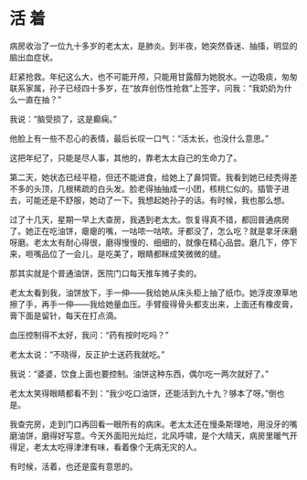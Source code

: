 # 活 着

病房收治了一位九十多岁的老太太，是肺炎。到半夜，她突然昏迷、抽搐，明显的脑出血症状。 

赶紧抢救。年纪这么大，也不可能开颅，只能用甘露醇为她脱水。一边吸痰，匆匆联系家属，孙子已经四十多岁，在“放弃创伤性抢救”上签字，问我：“我奶奶为什么一直在抽？” 

我说：“脑受损了，这是癫痫。” 

他脸上有一些不忍心的表情，最后长叹一口气：“活太长，也没什么意思。” 

这把年纪了，只能是尽人事，其他的，靠老太太自己的生命力了。 

第二天，她状态已经平稳，但还不能进食，给她上了鼻饲管。我看到她已经秃得差不多的头顶，几根稀疏的白头发。脸老得抽抽成一小团，核桃仁似的。插管子进去，可能还是不舒服，她动了一下。我想起她孙子的话。有时候，我也那么想。 

过了十几天，星期一早上大查房，我遇到老太太。恢复得真不错，都回普通病房了。她正在吃油饼，瘪瘪的嘴，一咕哝一咕哝。牙都没了，怎么吃？就是拿牙床磨呀磨。老太太有耐心得很，磨得慢慢的、细细的，就像在精心品尝。磨几下，停下来，咂嘴品位了一会儿，是吃美了，眼睛都眯成笑微微的缝。 

那其实就是个普通油饼，医院门口每天推车摊子卖的。 

老太太看到我，油饼放下，手一伸——我给她从床头柜上抽了纸巾。她浮皮潦草地擦了手，再手一伸——我给她量血压。手臂瘦得骨头都支出来，上面还有橡皮膏，膏下面是留针，每天在打点滴。 

血压控制得不太好，我问：“药有按时吃吗？” 

老太太说：“不晓得，反正护士送药我就吃。” 

我说：“婆婆，饮食上面也要控制。油饼这种东西，偶尔吃一两次就好了。” 

老太太笑得眼睛都看不到：“我少吃口油饼，还能活到九十九？够本了呀。”倒也是。 

我查完房，走到门口再回看一眼所有的病床。老太太还在慢条斯理地，用没牙的嘴磨油饼，磨得好写意。今天外面阳光灿烂，北风呼啸，是个大晴天，病房里暖气开得足，老太太吃得津津有味，看着像个无病无灾的人。 

有时候，活着，也还是蛮有意思的。